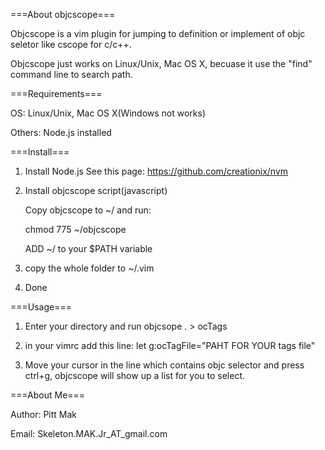 ===About objcscope===

Objcscope is a vim plugin for jumping to definition or implement of objc seletor
like cscope for c/c++.

Objcscope just works on Linux/Unix, Mac OS X, becuase it use the "find" command
line to search path.

===Requirements===

OS: Linux/Unix, Mac OS X(Windows not works)

Others: Node.js installed

===Install===

1. Install Node.js
   See this page: https://github.com/creationix/nvm

2. Install objcscope script(javascript)

   Copy objcscope to ~/ and run:

    chmod 775 ~/objcscope

   ADD ~/ to your $PATH variable

3. copy the whole folder to ~/.vim

4. Done

===Usage===

1. Enter your directory and run
  objcsope . > ocTags

2. in your vimrc add this line:
  let g:ocTagFile="PAHT FOR YOUR tags file"

3. Move your cursor in the line which contains objc selector and press ctrl+g,
objcscope will show up a list for you to select.

===About Me===

Author: Pitt Mak

Email: Skeleton.MAK.Jr_AT_gmail.com


